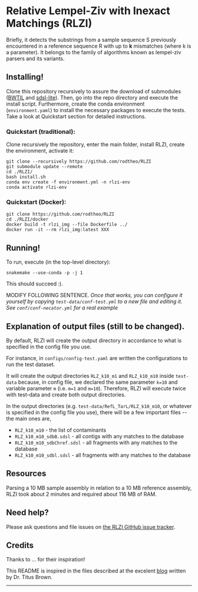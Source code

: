 # Relative Lempel-Ziv with Inexact Matchings (RLZI)

Briefly, it detects the substrings from a sample sequence S previously encountered in a reference sequence R with up to **k** mismatches (where k is a parameter). It belongs to the family of algorithms known as lempel-ziv parsers and its variants.

## Installing!

Clone this repository recursively to assure the download of submodules ([BWTIL](https://github.com/rodtheo/BWTIL) and [sdsl-lite](https://github.com/simongog/sdsl-lite)). Then, go into the repo directory and execute the install script. Furthermore, create the conda environment (`environment.yaml`) to install the necessary packages to execute the tests. Take a look at Quickstart section for detailed instructions.

### Quickstart (traditional):

Clone recursively the repository, enter the main folder, install RLZI, create the environment, activate it:

```
git clone --recursively https://github.com/rodtheo/RLZI
git submodule update --remote
cd ./RLZI/
bash install.sh
conda env create -f environment.yml -n rlzi-env
conda activate rlzi-env
```

### Quickstart (Docker):

```
git clone https://github.com/rodtheo/RLZI
cd ./RLZI/docker
docker build -t rlzi_img --file Dockerfile ../
docker run -it --rm rlzi_img:latest XXX
```

## Running!

To run, execute (in the top-level directory):

```
snakemake --use-conda -p -j 1
```

This should succeed :).

MODIFY FOLLOWING SENTENCE.
_Once that works, you can configure it yourself by copying
`test-data/conf-test.yml` to a new file and editing it. See
`conf/conf-necator.yml` for a real example_

## Explanation of output files (still to be changed).

By default, RLZI will create the output directory in accordance to what is specified in the config file you use.

For instance, in `configs/config-test.yaml` are written the configurations to run the test dataset.

It will create the output directories `RLZ_k10_m1` and `RLZ_k10_m10` inside `test-data` because, in config file, we declared the same parameter `k=10` and variable parameter `m` (i.e. `m=1` and `m=10`). Therefore, RLZI will execute twice with test-data and create both output directories.

In the output directories (e.g. `test-data/RefL_TarL/RLZ_k10_m10`, or whatever is specified
in the config file you use), there will be a few important files --
the main ones are,

* `RLZ_k10_m10` - the list of contaminants
* `RLZ_k10_m10_sdbB.sdsl` - all contigs with any matches to the database
* `RLZ_k10_m10_sdbChref.sdsl` - all fragments with any matches to the database
* `RLZ_k10_m10_sdbl.sdsl` - all fragments with any matches to the database

## Resources

Parsing a 10 MB sample assembly in relation to a 10 MB reference assembly, RLZI took about 2 minutes and required about 116 MB of RAM.

## Need help?

Please ask questions and file issues on [the RLZI GitHub issue tracker](https://github.com/rodtheo/RLZI/issues).

## Credits

Thanks to ... for their inspiration!

This README is inspired in the files described at the excelent [blog](http://ivory.idyll.org/blog/2020-software-and-workflow-dev-practices.html) written by Dr. Titus Brown.

----
